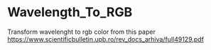 # Wavelength_To_RGB
Transform wavelenght to rgb color from this paper
https://www.scientificbulletin.upb.ro/rev_docs_arhiva/full49129.pdf

